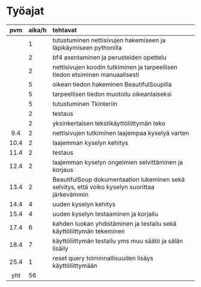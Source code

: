 # Työajat

| pvm   | aika/h | tehtavat  |
| :----:|:-------| :-----|
|       | 1      | tutustuminen nettisivujen hakemiseen ja läpikäymiseen pythonilla |
|       | 2      | bf4 asentaminen ja perusteiden opettelu |
|       | 2      | nettisivujen koodin tutkiminen ja tarpeellisen tiedon etsiminen manuaalisesti |
|       | 5      | oikean tiedon hakeminen BeautifulSoupilla |
|       | 5      | tarpeellisen tiedon muotoilu oikeanlaiseksi |
|       | 5      | tutustuminen Tkinteriin |
|       | 2      | testaus |
|       | 2      | yksinkertaisen tekstikäyttöliittymän teko |
| 9.4   | 2      | nettisivujen tutkiminen laajempaa kyselyä varten |
| 10.4  | 2      | laajemman kyselyn kehitys |
| 11.4  | 2      | testaus|
| 12.4  | 2      | laajemman kyselyn ongelmien selvittäminen ja korjaus |
| 13.4  | 2      | BeautifulSoup dokumentaation lukeminen sekä selvitys, että voiko kyselyn suorittaa järkevämmin |
| 14.4  | 4      | uuden kyselyn kehitys |
| 15.4  | 4      | uuden kyselyn testaaminen ja korjailu |
| 17.4  | 6      | kahden luokan yhdistäminen ja testailu sekä käyttöliittymän tekeminen |
| 18.4  | 7      | käyttöliittymän testailu yms muu säätö ja sälän lisäily |
| 25.4  | 1      | reset query toiminnallisuuden lisäys käyttöliittymään |
| yht   | 56     | |
